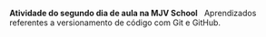 **Atividade do segundo dia de aula na MJV School**
&nbsp;
Aprendizados referentes a versionamento de código com Git e GitHub.
